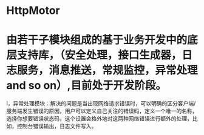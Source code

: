 # HttpMotor
由若干子模块组成的基于业务开发中的底层支持库，（安全处理，接口生成器，日志服务，消息推送，常规监控，异常处理 and so on）,目前处于开发阶段。
=================================================================================================================================
I，异常处理模块：解决的问题是当出现网络请求错误时，可以明确的区分客户端/服务端发生错误的原因，用户可以定义自己关注的错误码，定义一个唯一的名称，选择你想要错误状态码，这个设置会格外地对这两种网络错误进行额外的处理，比如，控制台错误输出，日志文件写入。


